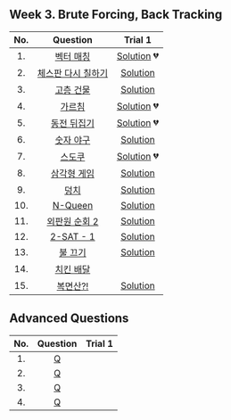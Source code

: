 ## Week 3. Brute Forcing, Back Tracking
|No.  |Question|Trial 1|
|:---:|:------:|:-----:|
|1.  |[벡터 매칭](https://www.acmicpc.net/problem/1007)| [Solution](https://github.com/JoonHyeok-hozy-Kim/algorithm_study/blob/main/BaekJoon/Solutions/Week3/py/Sol_A_220927_1007.py) :broken_heart: |
|2.  |[체스판 다시 칠하기](https://www.acmicpc.net/problem/1018)| [Solution](https://github.com/JoonHyeok-hozy-Kim/algorithm_study/blob/main/BaekJoon/Solutions/Week3/py/Sol_B_220927_1018.py) |
|3.  |[고층 건물](https://www.acmicpc.net/problem/1027)| [Solution](https://github.com/JoonHyeok-hozy-Kim/algorithm_study/blob/main/BaekJoon/Solutions/Week3/py/Sol_C_220927_1027.py) |
|4.  |[가르침](https://www.acmicpc.net/problem/1062)| [Solution](https://github.com/JoonHyeok-hozy-Kim/algorithm_study/blob/main/BaekJoon/Solutions/Week3/py/Sol_D_220928_1062.py) :broken_heart: |
|5.  |[동전 뒤집기](https://www.acmicpc.net/problem/1285)| [Solution](https://github.com/JoonHyeok-hozy-Kim/algorithm_study/blob/main/BaekJoon/Solutions/Week3/py/Sol_E_220928_1285_cheat.py) :broken_heart: |
|6.  |[숫자 야구](https://www.acmicpc.net/problem/2503)| [Solution](https://github.com/JoonHyeok-hozy-Kim/algorithm_study/blob/main/BaekJoon/Solutions/Week3/py/Sol_F_220929_2503.py) |
|7.  |[스도쿠](https://www.acmicpc.net/problem/2580)| [Solution](https://github.com/JoonHyeok-hozy-Kim/algorithm_study/blob/main/BaekJoon/Solutions/Week3/py/Sol_G_220929_2580_cheated.py) :broken_heart: |
|8.  |[삼각형 게임](https://www.acmicpc.net/problem/4658)| [Solution](https://github.com/JoonHyeok-hozy-Kim/algorithm_study/blob/main/BaekJoon/Solutions/Week3/py/Sol_H_220929_4658.py) |
|9.  |[덩치](https://www.acmicpc.net/problem/7568)| [Solution](https://github.com/JoonHyeok-hozy-Kim/algorithm_study/blob/main/BaekJoon/Solutions/Week3/py/Sol_I_220930_7568.py) |
|10. |[N-Queen](https://www.acmicpc.net/problem/9663)| [Solution](https://github.com/JoonHyeok-hozy-Kim/algorithm_study/blob/main/BaekJoon/Solutions/Week3/py/Sol_J_221001_9663.py) |
|11. |[외판원 순회 2](https://www.acmicpc.net/problem/10971)| [Solution](https://github.com/JoonHyeok-hozy-Kim/algorithm_study/blob/main/BaekJoon/Solutions/Week3/py/Sol_K_221001_10971.py) |
|12. |[2-SAT - 1](https://www.acmicpc.net/problem/11277)| [Solution](https://github.com/JoonHyeok-hozy-Kim/algorithm_study/blob/main/BaekJoon/Solutions/Week3/py/Sol_L_221001_11277.py) |
|13. |[불 끄기](https://www.acmicpc.net/problem/15686)| [Solution](https://github.com/JoonHyeok-hozy-Kim/algorithm_study/blob/main/BaekJoon/Solutions/Week3/py/Sol_M_221002_14939_cheated.py) |
|14. |[치킨 배달](https://www.acmicpc.net/problem/14939)|  |
|15. |[복면산?!](https://www.acmicpc.net/problem/15811)| [Solution](https://github.com/JoonHyeok-hozy-Kim/algorithm_study/blob/main/BaekJoon/Solutions/Week3/) |


## Advanced Questions
|No.  |Question|Trial 1|
|:---:|:------:|:-----:|
|1. |[Q](https://www.acmicpc.net/problem/2171 )|[]()|
|2. |[Q](https://www.acmicpc.net/problem/1111 )|[]()|
|3. |[Q](https://www.acmicpc.net/problem/12102)|[]()|
|4. |[Q](https://www.acmicpc.net/problem/4902 )|[]()|